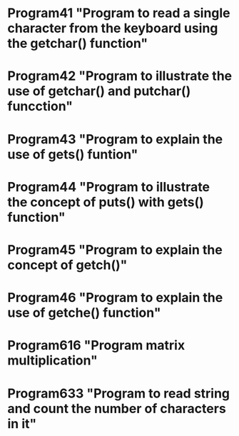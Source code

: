 # Program41 "Program to read a single character from the keyboard using the getchar() function"
# Program42 "Program to illustrate the use of getchar() and putchar() funcction"
# Program43 "Program to explain the use of gets() funtion"
# Program44 "Program to illustrate the concept of puts() with gets() function"
# Program45 "Program to explain the concept of getch()"
# Program46 "Program to explain the use of getche() function"
# Program616 "Program matrix multiplication"
# Program633 "Program to read string and count the number of characters in it"
